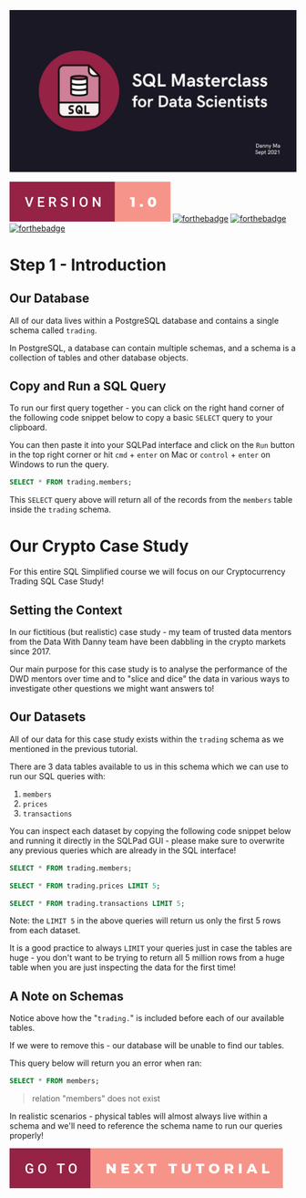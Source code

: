 <p align="center">
    <img src="./../images/sql-masterclas-banner.png" alt="sql-masterclass-banner">
</p>

[![forthebadge](./../images/badges/version-1.0.svg)]()
[![forthebadge](https://forthebadge.com/images/badges/powered-by-coffee.svg)]()
[![forthebadge](https://forthebadge.com/images/badges/built-with-love.svg)]()
[![forthebadge](https://forthebadge.com/images/badges/ctrl-c-ctrl-v.svg)]()

# Step 1 - Introduction

## Our Database

All of our data lives within a PostgreSQL database and contains a single schema called `trading`.

In PostgreSQL, a database can contain multiple schemas, and a schema is a collection of tables and other database objects.

## Copy and Run a SQL Query

To run our first query together - you can click on the right hand corner of the following code snippet below to copy a basic `SELECT` query to your clipboard.

You can then paste it into your SQLPad interface and click on the `Run` button in the top right corner or hit `cmd` + `enter` on Mac or `control` + `enter` on Windows to run the query.

```sql
SELECT * FROM trading.members;
```

This `SELECT` query above will return all of the records from the `members` table inside the `trading` schema.

# Our Crypto Case Study

For this entire SQL Simplified course we will focus on our Cryptocurrency Trading SQL Case Study!

## Setting the Context

In our fictitious (but realistic) case study - my team of trusted data mentors from the Data With Danny team have been dabbling in the crypto markets since 2017.

Our main purpose for this case study is to analyse the performance of the DWD mentors over time and to "slice and dice" the data in various ways to investigate other questions we might want answers to!

## Our Datasets

All of our data for this case study exists within the `trading` schema as we mentioned in the previous tutorial.

There are 3 data tables available to us in this schema which we can use to run our SQL queries with:

1. `members`
2. `prices`
3. `transactions`

You can inspect each dataset by copying the following code snippet below and running it directly in the SQLPad GUI - please make sure to overwrite any previous queries which are already in the SQL interface!

```sql
SELECT * FROM trading.members;
```

```sql
SELECT * FROM trading.prices LIMIT 5;
```

```sql
SELECT * FROM trading.transactions LIMIT 5;
```

Note: the `LIMIT 5` in the above queries will return us only the first 5 rows from each dataset.

It is a good practice to always `LIMIT` your queries just in case the tables are huge - you don't want to be trying to return all 5 million rows from a huge table when you are just inspecting the data for the first time!

## A Note on Schemas

Notice above how the "`trading.`" is included before each of our available tables.

If we were to remove this - our database will be unable to find our tables.

This query below will return you an error when ran:

```sql
SELECT * FROM members;
```

> relation "members" does not exist

In realistic scenarios - physical tables will almost always live within a schema and we'll need to reference the schema name to run our queries properly!

[![forthebadge](./../images/badges/go-to-next-tutorial.svg)](https://github.com/datawithdanny/sql-masterclass/tree/main/course-content/step2.md)